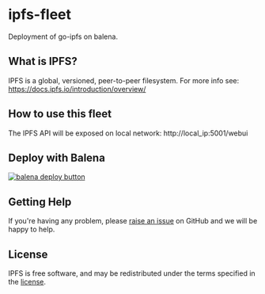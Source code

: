 # ipfs-fleet

Deployment of go-ipfs on balena.

## What is IPFS?

IPFS is a global, versioned, peer-to-peer filesystem.
For more info see: https://docs.ipfs.io/introduction/overview/

## How to use this fleet

The IPFS API will be exposed on local network:
http://local_ip:5001/webui

## Deploy with Balena

[![balena deploy button](https://www.balena.io/deploy.svg)](https://dashboard.balena-cloud.com/deploy?repoUrl=https://gitlab.com/coletivo-coolab/ipfs-balena/ipfs-fleet)


## Getting Help

If you're having any problem, please [raise an issue](https://github.com/brunovianna/ipfs-fleet/issues/new) on GitHub and we will be happy to help.


## License

IPFS is free software, and may be redistributed under the terms specified in the [license](https://gitlab.com/coletivo-coolab/ipfs-balena/ipfs-fleet/-/blob/main/LICENSE).

